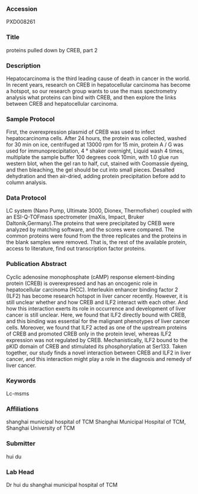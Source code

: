 ### Accession
PXD008261

### Title
proteins pulled down by CREB, part 2

### Description
Hepatocarcinoma is the third leading cause of death in cancer in the world. In recent years, research on CREB in hepatocellular carcinoma has become a hotspot, so our research group wants to use the mass spectrometry analysis what proteins can bind with CREB, and then explore the links between CREB and hepatocellular carcinoma.

### Sample Protocol
First, the overexpression plasmid of CREB was used to infect hepatocarcinoma cells. After 24 hours, the protein was collected, washed for 30 min on ice, centrifuged at 13000 rpm for 15 min, protein A / G was used for immunoprecipitation, 4 ° shaker overnight, Liquid wash 4 times, multiplate the sample buffer 100 degrees cook 10min, with 1.0 glue run western blot, when the gel ran to half, cut, stained with Coomassie dyeing, and then bleaching, the gel should be cut into small pieces. Desalted dehydration and then air-dried, adding protein precipitation before add to column analysis.

### Data Protocol
LC system (Nano Pump, Ultimate 3000, Dionex, Thermofisher) coupled with an ESI-Q-TOFmass spectrometer (maXis, Impact, Bruker Daltonik,Germany).The proteins that were precipitated by CREB were analyzed by matching software, and the scores were compared. The common proteins were found from the three replicates and the proteins in the blank samples were removed. That is, the rest of the available protein, access to literature, find out transcription factor proteins.

### Publication Abstract
Cyclic adenosine monophosphate (cAMP) response element-binding protein (CREB) is overexpressed and has an oncogenic role in hepatocellular carcinoma (HCC). Interleukin enhancer binding factor 2 (ILF2) has become research hotspot in liver cancer recently. However, it is still unclear whether and how CREB and ILF2 interact with each other. And how this interaction exerts its role in occurrence and development of liver cancer is still unclear. Here, we found that ILF2 directly bound with CREB, and this binding was essential for the malignant phenotypes of liver cancer cells. Moreover, we found that ILF2 acted as one of the upstream proteins of CREB and promoted CREB only in the protein level, whereas ILF2 expression was not regulated by CREB. Mechanistically, ILF2 bound to the pKID domain of CREB and stimulated its phosphorylation at Ser133. Taken together, our study finds a novel interaction between CREB and ILF2 in liver cancer, and this interaction might play a role in the diagnosis and remedy of liver cancer.

### Keywords
Lc-msms

### Affiliations
shanghai municipal hospital of TCM
Shanghai Municipal Hospital of TCM, Shanghai University of TCM

### Submitter
hui du

### Lab Head
Dr hui du
shanghai municipal hospital of TCM



